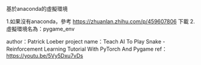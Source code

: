 基於anaconda的虛擬環境

1.如果沒有anaconda，參考 https://zhuanlan.zhihu.com/p/459607806 下載
2.虛擬環境名為：pygame_env

author：Patrick Loeber
project name：Teach AI To Play Snake - Reinforcement Learning Tutorial With PyTorch And Pygame
ref：https://youtu.be/5Vy5Dxu7vDs